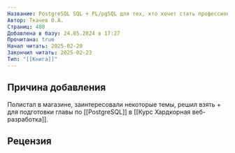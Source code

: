 ```yaml
---
Название: PostgreSQL SQL + PL/pgSQL для тех, кто хочет стать профессионалом.
Автор: Ткачев О.А.
Страниц: 480
Добавлена в базу: 24.05.2024 в 17:27
Прочитана: true
Начал читать: 2025-02-20
Закончил читать: 2025-02-23
Тип: "[[Книга]]"
---
```

## Причина добавления

Полистал в магазине, заинтересовали некоторые темы, решил взять + для подготовки главы по [[PostgreSQL]] в [[Курс Хардкорная веб-разработка]].

## Рецензия
